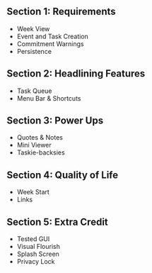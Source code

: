 ## Section 1: Requirements
- Week View
- Event and Task Creation
- Commitment Warnings
- Persistence

## Section 2: Headlining Features
- Task Queue
- Menu Bar & Shortcuts

## Section 3: Power Ups
- Quotes & Notes
- Mini Viewer
- Taskie-backsies


## Section 4: Quality of Life
- Week Start
- Links

## Section 5: Extra Credit
- Tested GUI
- Visual Flourish
- Splash Screen
- Privacy Lock
